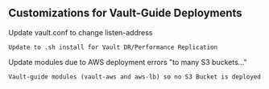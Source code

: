 ## Customizations for Vault-Guide Deployments

Update vault.conf to change listen-address
```
Update to .sh install for Vault DR/Performance Replication 
```
Update modules due to AWS deployment errors "to many S3 buckets..."
```
Vault-guide modules (vault-aws and aws-lb) so no S3 Bucket is deployed
```
